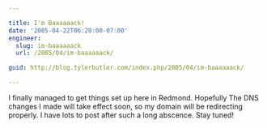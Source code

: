 ```yaml
---

title: I'm Baaaaaack!
date: '2005-04-22T06:20:00-07:00'
engineer:
  slug: im-baaaaaack
  url: /2005/04/im-baaaaaack/

guid: http://blog.tylerbutler.com/index.php/2005/04/im-baaaaaack/

---
```


I finally managed to get things set up here in Redmond. Hopefully The DNS
changes I made will take effect soon, so my domain will be redirecting
properly. I have lots to post after such a long abscence. Stay tuned!

